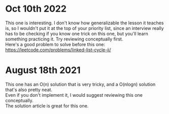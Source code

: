# Oct 10th 2022

This one is interesting. I don't know how generalizable the lesson it teaches is, so I wouldn't put it at the top of your priority list, since an interview really has to be checking if you know one trick on this one, but you'll learn something practicing it. Try reviewing conceptually first.  
Here's a good problem to solve before this one: https://leetcode.com/problems/linked-list-cycle-ii/

# August 18th 2021

This one has an O(n) solution that is very tricky, and a O(nlogn) solution that's also pretty neat.  
Even if you don't implement it, I would suggest reviewing this one conceptually.  
The solution article is great for this one.

